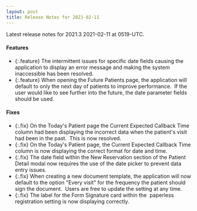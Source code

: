 ```yaml
---
layout: post
title: Release Notes for 2021-02-11
---
```


Latest release notes for 2021.3 2021-02-11 at 0519-UTC.

<div class='features' markdown='1'>

#### Features

- {:.feature} The intermittent issues for specific date fields causing the application to display an error message and making the system inaccessible has been resolved.
- {:.feature} When opening the Future Patients page, the application will default to only the next day of patients to improve performance.  If the user would like to see further into the future, the date parameter fields should be used.

</div>

<div class='fixes' markdown='1'>

#### Fixes

- {:.fix} On the Today's Patient page the Current Expected Callback Time column had been displaying the incorrect data when the patient's visit had been in the past.  This is now resolved.
- {:.fix} On the Today's Patient page, the Current Expected Callback Time column is now displaying the correct format for date and time.
- {:.fix} The date field within the New Reservation section of the Patient Detail modal now requires the use of the date picker to prevent data entry issues.
- {:.fix} When creating a new document template, the application will now default to the option "Every visit" for the frequency the patient should sign the document.  Users are free to update the setting at any time.
- {:.fix} The label for the Form Signature card within the  paperless registration setting is now displaying correctly.

</div>
